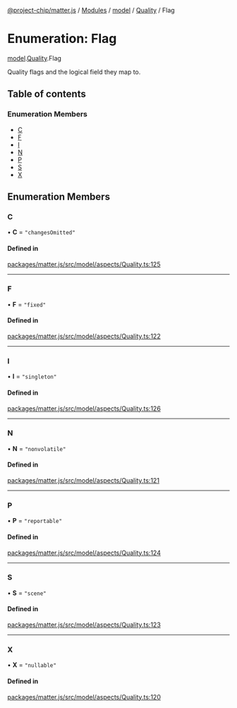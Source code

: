 [@project-chip/matter.js](../README.md) / [Modules](../modules.md) / [model](../modules/model.md) / [Quality](../modules/model.Quality.md) / Flag

# Enumeration: Flag

[model](../modules/model.md).[Quality](../modules/model.Quality.md).Flag

Quality flags and the logical field they map to.

## Table of contents

### Enumeration Members

- [C](model.Quality.Flag.md#c)
- [F](model.Quality.Flag.md#f)
- [I](model.Quality.Flag.md#i)
- [N](model.Quality.Flag.md#n)
- [P](model.Quality.Flag.md#p)
- [S](model.Quality.Flag.md#s)
- [X](model.Quality.Flag.md#x)

## Enumeration Members

### C

• **C** = ``"changesOmitted"``

#### Defined in

[packages/matter.js/src/model/aspects/Quality.ts:125](https://github.com/project-chip/matter.js/blob/ac2c2688/packages/matter.js/src/model/aspects/Quality.ts#L125)

___

### F

• **F** = ``"fixed"``

#### Defined in

[packages/matter.js/src/model/aspects/Quality.ts:122](https://github.com/project-chip/matter.js/blob/ac2c2688/packages/matter.js/src/model/aspects/Quality.ts#L122)

___

### I

• **I** = ``"singleton"``

#### Defined in

[packages/matter.js/src/model/aspects/Quality.ts:126](https://github.com/project-chip/matter.js/blob/ac2c2688/packages/matter.js/src/model/aspects/Quality.ts#L126)

___

### N

• **N** = ``"nonvolatile"``

#### Defined in

[packages/matter.js/src/model/aspects/Quality.ts:121](https://github.com/project-chip/matter.js/blob/ac2c2688/packages/matter.js/src/model/aspects/Quality.ts#L121)

___

### P

• **P** = ``"reportable"``

#### Defined in

[packages/matter.js/src/model/aspects/Quality.ts:124](https://github.com/project-chip/matter.js/blob/ac2c2688/packages/matter.js/src/model/aspects/Quality.ts#L124)

___

### S

• **S** = ``"scene"``

#### Defined in

[packages/matter.js/src/model/aspects/Quality.ts:123](https://github.com/project-chip/matter.js/blob/ac2c2688/packages/matter.js/src/model/aspects/Quality.ts#L123)

___

### X

• **X** = ``"nullable"``

#### Defined in

[packages/matter.js/src/model/aspects/Quality.ts:120](https://github.com/project-chip/matter.js/blob/ac2c2688/packages/matter.js/src/model/aspects/Quality.ts#L120)
